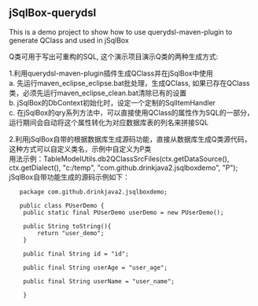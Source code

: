 ## jSqlBox-querydsl
This is a demo project to show how to use querydsl-maven-plugin to generate QClass and used in jSqlBox  

Q类可用于写出可重构的SQL, 这个演示项目演示Q类的两种生成方式:  

1.利用querydsl-maven-plugin插件生成QClass并在jSqlBox中使用  
 a. 先运行maven_eclipse_eclipse.bat批处理，生成QClass, 如果已存在QClass类，必须先运行maven_eclipse_clean.bat清除已有的设置  
 b. jSqlBox的DbContext初始化时，设定一个定制的SqlItemHandler  
 c. 在jSqlBox的qry系列方法中，可以直接使用QClass的属性作为SQL的一部分，运行期间会自动将这个属性转化为对应数据库表的列名来拼接SQL  


2.利用jSqlBox自带的根据数据库生成源码功能，直接从数据库生成Q类源代码，这种方式可以自定义类名，示例中自定义为P类  
  用法示例：TableModelUtils.db2QClassSrcFiles(ctx.getDataSource(), ctx.getDialect(), "c:/temp", "com.github.drinkjava2.jsqlboxdemo", "P");  
  jSqlBox自带功能生成的源码示例如下：  
```
   package com.github.drinkjava2.jsqlboxdemo;

   public class PUserDemo {
	public static final PUserDemo userDemo = new PUserDemo();

	public String toString(){
		return "user_demo";
	}

	public final String id = "id";

	public final String userAge = "user_age";

	public final String userName = "user_name";

    }
```



  